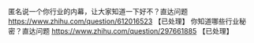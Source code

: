 匿名说一个你行业的内幕，让大家知道一下好不？直达问题	https://www.zhihu.com/question/612016523 【已处理】
你知道哪些行业秘密？直达问题	https://www.zhihu.com/question/297661885 【已处理】
